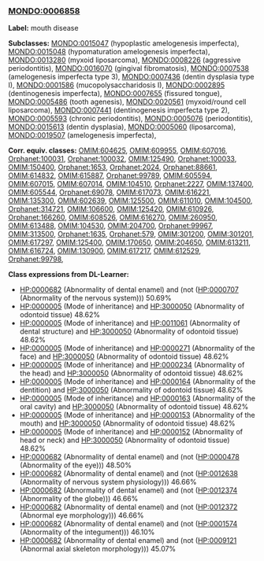 
### [MONDO:0006858](http://purl.obolibrary.org/obo/MONDO_0006858)
**Label:** mouth disease

**Subclasses:** [MONDO:0015047](http://purl.obolibrary.org/obo/MONDO_0015047) (hypoplastic amelogenesis imperfecta), [MONDO:0015048](http://purl.obolibrary.org/obo/MONDO_0015048) (hypomaturation amelogenesis imperfecta), [MONDO:0013280](http://purl.obolibrary.org/obo/MONDO_0013280) (myxoid liposarcoma), [MONDO:0008226](http://purl.obolibrary.org/obo/MONDO_0008226) (aggressive periodontitis), [MONDO:0016070](http://purl.obolibrary.org/obo/MONDO_0016070) (gingival fibromatosis), [MONDO:0007538](http://purl.obolibrary.org/obo/MONDO_0007538) (amelogenesis imperfecta type 3), [MONDO:0007436](http://purl.obolibrary.org/obo/MONDO_0007436) (dentin dysplasia type I), [MONDO:0001586](http://purl.obolibrary.org/obo/MONDO_0001586) (mucopolysaccharidosis I), [MONDO:0002895](http://purl.obolibrary.org/obo/MONDO_0002895) (dentinogenesis imperfecta), [MONDO:0007655](http://purl.obolibrary.org/obo/MONDO_0007655) (fissured tongue), [MONDO:0005486](http://purl.obolibrary.org/obo/MONDO_0005486) (tooth agenesis), [MONDO:0020561](http://purl.obolibrary.org/obo/MONDO_0020561) (myxoid/round cell liposarcoma), [MONDO:0007441](http://purl.obolibrary.org/obo/MONDO_0007441) (dentinogenesis imperfecta type 2), [MONDO:0005593](http://purl.obolibrary.org/obo/MONDO_0005593) (chronic periodontitis), [MONDO:0005076](http://purl.obolibrary.org/obo/MONDO_0005076) (periodontitis), [MONDO:0015613](http://purl.obolibrary.org/obo/MONDO_0015613) (dentin dysplasia), [MONDO:0005060](http://purl.obolibrary.org/obo/MONDO_0005060) (liposarcoma), [MONDO:0019507](http://purl.obolibrary.org/obo/MONDO_0019507) (amelogenesis imperfecta), 

**Corr. equiv. classes:** [OMIM:604625](http://purl.obolibrary.org/obo/OMIM_604625), [OMIM:609955](http://purl.obolibrary.org/obo/OMIM_609955), [OMIM:607016](http://purl.obolibrary.org/obo/OMIM_607016), [Orphanet:100031](http://www.orpha.net/ORDO/Orphanet_100031), [Orphanet:100032](http://www.orpha.net/ORDO/Orphanet_100032), [OMIM:125490](http://purl.obolibrary.org/obo/OMIM_125490), [Orphanet:100033](http://www.orpha.net/ORDO/Orphanet_100033), [OMIM:150400](http://purl.obolibrary.org/obo/OMIM_150400), [Orphanet:1653](http://www.orpha.net/ORDO/Orphanet_1653), [Orphanet:2024](http://www.orpha.net/ORDO/Orphanet_2024), [Orphanet:88661](http://www.orpha.net/ORDO/Orphanet_88661), [OMIM:614832](http://purl.obolibrary.org/obo/OMIM_614832), [OMIM:615887](http://purl.obolibrary.org/obo/OMIM_615887), [Orphanet:99789](http://www.orpha.net/ORDO/Orphanet_99789), [OMIM:605594](http://purl.obolibrary.org/obo/OMIM_605594), [OMIM:607015](http://purl.obolibrary.org/obo/OMIM_607015), [OMIM:607014](http://purl.obolibrary.org/obo/OMIM_607014), [OMIM:104510](http://purl.obolibrary.org/obo/OMIM_104510), [Orphanet:2227](http://www.orpha.net/ORDO/Orphanet_2227), [OMIM:137400](http://purl.obolibrary.org/obo/OMIM_137400), [OMIM:605544](http://purl.obolibrary.org/obo/OMIM_605544), [Orphanet:69078](http://www.orpha.net/ORDO/Orphanet_69078), [OMIM:617073](http://purl.obolibrary.org/obo/OMIM_617073), [OMIM:616221](http://purl.obolibrary.org/obo/OMIM_616221), [OMIM:135300](http://purl.obolibrary.org/obo/OMIM_135300), [OMIM:602639](http://purl.obolibrary.org/obo/OMIM_602639), [OMIM:125500](http://purl.obolibrary.org/obo/OMIM_125500), [OMIM:611010](http://purl.obolibrary.org/obo/OMIM_611010), [OMIM:104500](http://purl.obolibrary.org/obo/OMIM_104500), [Orphanet:314721](http://www.orpha.net/ORDO/Orphanet_314721), [OMIM:106600](http://purl.obolibrary.org/obo/OMIM_106600), [OMIM:125420](http://purl.obolibrary.org/obo/OMIM_125420), [OMIM:610926](http://purl.obolibrary.org/obo/OMIM_610926), [Orphanet:166260](http://www.orpha.net/ORDO/Orphanet_166260), [OMIM:608526](http://purl.obolibrary.org/obo/OMIM_608526), [OMIM:616270](http://purl.obolibrary.org/obo/OMIM_616270), [OMIM:260950](http://purl.obolibrary.org/obo/OMIM_260950), [OMIM:613488](http://purl.obolibrary.org/obo/OMIM_613488), [OMIM:104530](http://purl.obolibrary.org/obo/OMIM_104530), [OMIM:204700](http://purl.obolibrary.org/obo/OMIM_204700), [Orphanet:99967](http://www.orpha.net/ORDO/Orphanet_99967), [OMIM:313500](http://purl.obolibrary.org/obo/OMIM_313500), [Orphanet:1635](http://www.orpha.net/ORDO/Orphanet_1635), [Orphanet:579](http://www.orpha.net/ORDO/Orphanet_579), [OMIM:301200](http://purl.obolibrary.org/obo/OMIM_301200), [OMIM:301201](http://purl.obolibrary.org/obo/OMIM_301201), [OMIM:617297](http://purl.obolibrary.org/obo/OMIM_617297), [OMIM:125400](http://purl.obolibrary.org/obo/OMIM_125400), [OMIM:170650](http://purl.obolibrary.org/obo/OMIM_170650), [OMIM:204650](http://purl.obolibrary.org/obo/OMIM_204650), [OMIM:613211](http://purl.obolibrary.org/obo/OMIM_613211), [OMIM:616724](http://purl.obolibrary.org/obo/OMIM_616724), [OMIM:130900](http://purl.obolibrary.org/obo/OMIM_130900), [OMIM:617217](http://purl.obolibrary.org/obo/OMIM_617217), [OMIM:612529](http://purl.obolibrary.org/obo/OMIM_612529), [Orphanet:99798](http://www.orpha.net/ORDO/Orphanet_99798), 

**Class expressions from DL-Learner:**

- [HP:0000682](http://purl.obolibrary.org/obo/HP_0000682) (Abnormality of dental enamel) and (not ([HP:0000707](http://purl.obolibrary.org/obo/HP_0000707) (Abnormality of the nervous system))) 50.69%
- [HP:0000005](http://purl.obolibrary.org/obo/HP_0000005) (Mode of inheritance) and [HP:3000050](http://purl.obolibrary.org/obo/HP_3000050) (Abnormality of odontoid tissue) 48.62%
- [HP:0000005](http://purl.obolibrary.org/obo/HP_0000005) (Mode of inheritance) and [HP:0011061](http://purl.obolibrary.org/obo/HP_0011061) (Abnormality of dental structure) and [HP:3000050](http://purl.obolibrary.org/obo/HP_3000050) (Abnormality of odontoid tissue) 48.62%
- [HP:0000005](http://purl.obolibrary.org/obo/HP_0000005) (Mode of inheritance) and [HP:0000271](http://purl.obolibrary.org/obo/HP_0000271) (Abnormality of the face) and [HP:3000050](http://purl.obolibrary.org/obo/HP_3000050) (Abnormality of odontoid tissue) 48.62%
- [HP:0000005](http://purl.obolibrary.org/obo/HP_0000005) (Mode of inheritance) and [HP:0000234](http://purl.obolibrary.org/obo/HP_0000234) (Abnormality of the head) and [HP:3000050](http://purl.obolibrary.org/obo/HP_3000050) (Abnormality of odontoid tissue) 48.62%
- [HP:0000005](http://purl.obolibrary.org/obo/HP_0000005) (Mode of inheritance) and [HP:0000164](http://purl.obolibrary.org/obo/HP_0000164) (Abnormality of the dentition) and [HP:3000050](http://purl.obolibrary.org/obo/HP_3000050) (Abnormality of odontoid tissue) 48.62%
- [HP:0000005](http://purl.obolibrary.org/obo/HP_0000005) (Mode of inheritance) and [HP:0000163](http://purl.obolibrary.org/obo/HP_0000163) (Abnormality of the oral cavity) and [HP:3000050](http://purl.obolibrary.org/obo/HP_3000050) (Abnormality of odontoid tissue) 48.62%
- [HP:0000005](http://purl.obolibrary.org/obo/HP_0000005) (Mode of inheritance) and [HP:0000153](http://purl.obolibrary.org/obo/HP_0000153) (Abnormality of the mouth) and [HP:3000050](http://purl.obolibrary.org/obo/HP_3000050) (Abnormality of odontoid tissue) 48.62%
- [HP:0000005](http://purl.obolibrary.org/obo/HP_0000005) (Mode of inheritance) and [HP:0000152](http://purl.obolibrary.org/obo/HP_0000152) (Abnormality of head or neck) and [HP:3000050](http://purl.obolibrary.org/obo/HP_3000050) (Abnormality of odontoid tissue) 48.62%
- [HP:0000682](http://purl.obolibrary.org/obo/HP_0000682) (Abnormality of dental enamel) and (not ([HP:0000478](http://purl.obolibrary.org/obo/HP_0000478) (Abnormality of the eye))) 48.50%
- [HP:0000682](http://purl.obolibrary.org/obo/HP_0000682) (Abnormality of dental enamel) and (not ([HP:0012638](http://purl.obolibrary.org/obo/HP_0012638) (Abnormality of nervous system physiology))) 46.66%
- [HP:0000682](http://purl.obolibrary.org/obo/HP_0000682) (Abnormality of dental enamel) and (not ([HP:0012374](http://purl.obolibrary.org/obo/HP_0012374) (Abnormality of the globe))) 46.66%
- [HP:0000682](http://purl.obolibrary.org/obo/HP_0000682) (Abnormality of dental enamel) and (not ([HP:0012372](http://purl.obolibrary.org/obo/HP_0012372) (Abnormal eye morphology))) 46.66%
- [HP:0000682](http://purl.obolibrary.org/obo/HP_0000682) (Abnormality of dental enamel) and (not ([HP:0001574](http://purl.obolibrary.org/obo/HP_0001574) (Abnormality of the integument))) 46.10%
- [HP:0000682](http://purl.obolibrary.org/obo/HP_0000682) (Abnormality of dental enamel) and (not ([HP:0009121](http://purl.obolibrary.org/obo/HP_0009121) (Abnormal axial skeleton morphology))) 45.07%


